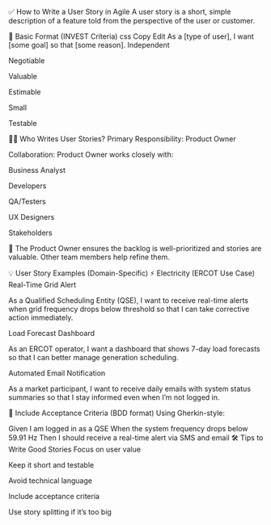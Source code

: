 ✅ How to Write a User Story in Agile
A user story is a short, simple description of a feature told from the perspective of the user or customer.

📌 Basic Format (INVEST Criteria)
css
Copy
Edit
As a [type of user], I want [some goal] so that [some reason].
Independent

Negotiable

Valuable

Estimable

Small

Testable

🧑‍💼 Who Writes User Stories?
Primary Responsibility: Product Owner

Collaboration: Product Owner works closely with:

Business Analyst

Developers

QA/Testers

UX Designers

Stakeholders

📌 The Product Owner ensures the backlog is well-prioritized and stories are valuable. Other team members help refine them.

💡 User Story Examples (Domain-Specific)
⚡ Electricity (ERCOT Use Case)
Real-Time Grid Alert

As a Qualified Scheduling Entity (QSE), I want to receive real-time alerts when grid frequency drops below threshold so that I can take corrective action immediately.

Load Forecast Dashboard

As an ERCOT operator, I want a dashboard that shows 7-day load forecasts so that I can better manage generation scheduling.

Automated Email Notification

As a market participant, I want to receive daily emails with system status summaries so that I stay informed even when I’m not logged in.

🧪 Include Acceptance Criteria (BDD format)
Using Gherkin-style:


Given I am logged in as a QSE
When the system frequency drops below 59.91 Hz
Then I should receive a real-time alert via SMS and email
🛠️ Tips to Write Good Stories
Focus on user value

Keep it short and testable

Avoid technical language

Include acceptance criteria

Use story splitting if it’s too big
